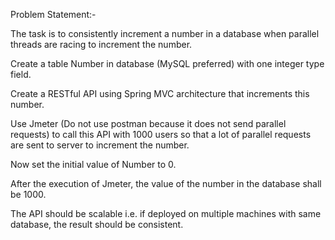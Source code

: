 Problem Statement:-

The task is to consistently increment a number in a database when parallel threads are racing to increment the number.

Create a table Number in database (MySQL preferred) with one integer type field.

Create a RESTful API using Spring MVC architecture that increments this number.

Use Jmeter (Do not use postman because it does not send parallel requests) to call this API with 1000 users so that a lot of parallel requests are sent to server to increment the number.

Now set the initial value of Number to 0.

After the execution of Jmeter, the value of the number in the database shall be 1000.

The API should be scalable i.e. if deployed on multiple machines with same database, the result should be consistent.

